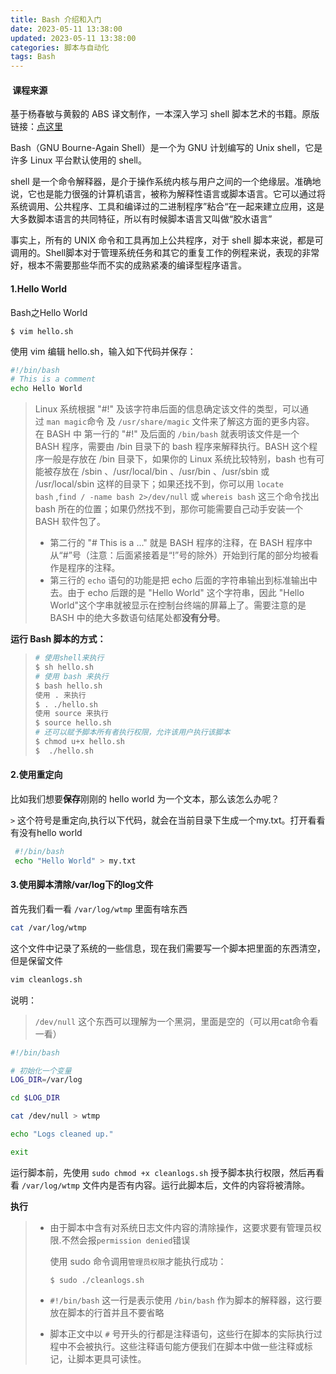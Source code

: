 ```yaml
---
title: Bash 介绍和入门
date: 2023-05-11 13:38:00
updated: 2023-05-11 13:38:00
categories: 脚本与自动化
tags: Bash
---
```


####  课程来源

基于杨春敏与黄毅的 ABS 译文制作，一本深入学习 shell 脚本艺术的书籍。原版链接：[点这里](http://www.tldp.org/LDP/abs/html/)

Bash（GNU Bourne-Again Shell）是一个为 GNU 计划编写的 Unix shell，它是许多 Linux 平台默认使用的 shell。

shell 是一个命令解释器，是介于操作系统内核与用户之间的一个绝缘层。准确地说，它也是能力很强的计算机语言，被称为解释性语言或脚本语言。它可以通过将系统调用、公共程序、工具和编译过的二进制程序”粘合“在一起来建立应用，这是大多数脚本语言的共同特征，所以有时候脚本语言又叫做“胶水语言”

事实上，所有的 UNIX 命令和工具再加上公共程序，对于 shell 脚本来说，都是可调用的。Shell脚本对于管理系统任务和其它的重复工作的例程来说，表现的非常好，根本不需要那些华而不实的成熟紧凑的编译型程序语言。

#### 1.Hello World

Bash之Hello World

`$ vim hello.sh`

使用 vim 编辑 hello.sh，输入如下代码并保存：

<!-- more -->

```sh
#!/bin/bash
# This is a comment
echo Hello World
```

> Linux 系统根据 "#!" 及该字符串后面的信息确定该文件的类型，可以通过 `man magic`命令 及 `/usr/share/magic` 文件来了解这方面的更多内容。
> 在 BASH 中 第一行的 "#!" 及后面的 `/bin/bash` 就表明该文件是一个 BASH 程序，需要由 /bin 目录下的 bash 程序来解释执行。BASH 这个程序一般是存放在 /bin 目录下，如果你的 Linux 系统比较特别，bash 也有可能被存放在 /sbin 、/usr/local/bin 、/usr/bin 、/usr/sbin 或 /usr/local/sbin 这样的目录下；如果还找不到，你可以用 `locate bash` ,`find / -name bash 2>/dev/null` 或 `whereis bash` 这三个命令找出 bash 所在的位置；如果仍然找不到，那你可能需要自己动手安装一个 BASH 软件包了。
> * 第二行的 "# This is a ..." 就是 BASH 程序的注释，在 BASH 程序中从“#”号（注意：后面紧接着是“!”号的除外）开始到行尾的部分均被看作是程序的注释。
> * 第三行的 `echo` 语句的功能是把 echo 后面的字符串输出到标准输出中去。由于 echo 后跟的是 "Hello World" 这个字符串，因此 "Hello World"这个字串就被显示在控制台终端的屏幕上了。需要注意的是 BASH 中的绝大多数语句结尾处都**没有分号**。

**运行 Bash 脚本的方式：**

> ```sh
> # 使用shell来执行
> $ sh hello.sh
> # 使用 bash 来执行
> $ bash hello.sh
> 使用 . 来执行
> $ . ./hello.sh
> 使用 source 来执行
> $ source hello.sh
> # 还可以赋予脚本所有者执行权限，允许该用户执行该脚本
> $ chmod u+x hello.sh
> $  ./hello.sh
> ```

#### 2.使用重定向

比如我们想要**保存**刚刚的 hello world 为一个文本，那么该怎么办呢？

`>` 这个符号是重定向,执行以下代码，就会在当前目录下生成一个my.txt。打开看看有没有hello world

```sh
 #!/bin/bash
 echo "Hello World" > my.txt
```

#### 3.使用脚本清除/var/log下的log文件

首先我们看一看 `/var/log/wtmp` 里面有啥东西

```sh
cat /var/log/wtmp
```

这个文件中记录了系统的一些信息，现在我们需要写一个脚本把里面的东西清空，但是保留文件

```sh
vim cleanlogs.sh
```

说明：

> `/dev/null` 这个东西可以理解为一个黑洞，里面是空的（可以用cat命令看一看）

```sh
#!/bin/bash

# 初始化一个变量
LOG_DIR=/var/log

cd $LOG_DIR

cat /dev/null > wtmp

echo "Logs cleaned up."

exit
```

运行脚本前，先使用 `sudo chmod +x cleanlogs.sh` 授予脚本执行权限，然后再看看 `/var/log/wtmp` 文件内是否有内容。运行此脚本后，文件的内容将被清除。

**执行**

> * 由于脚本中含有对系统日志文件内容的清除操作，这要求要有管理员权限.不然会报`permission denied`错误
>
>     使用 sudo 命令调用`管理员权限`才能执行成功：
>
>     `$ sudo ./cleanlogs.sh`
>
>
> * `#!/bin/bash` 这一行是表示使用 `/bin/bash` 作为脚本的解释器，这行要放在脚本的行首并且不要省略
>
>
> * 脚本正文中以 `#` 号开头的行都是注释语句，这些行在脚本的实际执行过程中不会被执行。这些注释语句能方便我们在脚本中做一些注释或标记，让脚本更具可读性。
